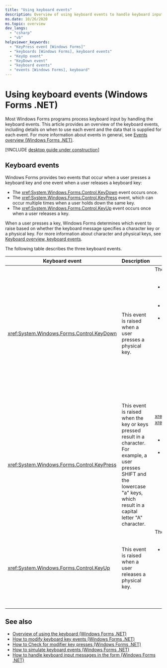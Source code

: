 ```yaml
---
title: "Using keyboard events"
description: Overview of using keyboard events to handle keyboard input. This article provides a list of keyboard-related events and when to use them.
ms.date: 10/26/2020
ms.topic: overview
dev_langs: 
  - "csharp"
  - "vb"
helpviewer_keywords: 
  - "KeyPress event [Windows Forms]"
  - "keyboards [Windows Forms], keyboard events"
  - "KeyUp event"
  - "KeyDown event"
  - "keyboard events"
  - "events [Windows Forms], keyboard"
---
```

# Using keyboard events (Windows Forms .NET)

Most Windows Forms programs process keyboard input by handling the keyboard events. This article provides an overview of the keyboard events, including details on when to use each event and the data that is supplied for each event. For more information about events in general, see [Events overview (Windows Forms .NET)](../forms/events.md).

[!INCLUDE [desktop guide under construction](../../includes/desktop-guide-preview-note.md)]

## Keyboard events

Windows Forms provides two events that occur when a user presses a keyboard key and one event when a user releases a keyboard key:

- The <xref:System.Windows.Forms.Control.KeyDown> event occurs once.
- The <xref:System.Windows.Forms.Control.KeyPress> event, which can occur multiple times when a user holds down the same key.
- The <xref:System.Windows.Forms.Control.KeyUp> event occurs once when a user releases a key.

When a user presses a key, Windows Forms determines which event to raise based on whether the keyboard message specifies a character key or a physical key. For more information about character and physical keys, see [Keyboard overview, keyboard events](overview.md#keyboard-events).

The following table describes the three keyboard events.

|Keyboard event|Description|Results|
|--------------------|-----------------|-------------|
|<xref:System.Windows.Forms.Control.KeyDown>|This event is raised when a user presses a physical key.|The handler for <xref:System.Windows.Forms.Control.KeyDown> receives:<br /><br /> <ul><li>A <xref:System.Windows.Forms.KeyEventArgs> parameter, which provides the <xref:System.Windows.Forms.KeyEventArgs.KeyCode%2A> property (which specifies a physical keyboard button).</li><li>The <xref:System.Windows.Forms.KeyEventArgs.Modifiers%2A> property (SHIFT, CTRL, or ALT).</li><li>The <xref:System.Windows.Forms.KeyEventArgs.KeyData%2A> property (which combines the key code and modifier). The <xref:System.Windows.Forms.KeyEventArgs> parameter also provides:<br /><br /> <ul><li>The <xref:System.Windows.Forms.KeyEventArgs.Handled%2A> property, which can be set to prevent the underlying control from receiving the key.</li><li>The <xref:System.Windows.Forms.KeyEventArgs.SuppressKeyPress%2A> property, which can be used to suppress the <xref:System.Windows.Forms.Control.KeyPress> and <xref:System.Windows.Forms.Control.KeyUp> events for that keystroke.</li></ul></li></ul>|
|<xref:System.Windows.Forms.Control.KeyPress>|This event is raised when the key or keys pressed result in a character. For example, a user presses SHIFT and the lowercase "a" keys, which result in a capital letter "A" character.|<xref:System.Windows.Forms.Control.KeyPress> is raised after <xref:System.Windows.Forms.Control.KeyDown>.<br /><br /> <ul><li>The handler for <xref:System.Windows.Forms.Control.KeyPress> receives:</li><li>A <xref:System.Windows.Forms.KeyPressEventArgs> parameter, which contains the character code of the key that was pressed. This character code is unique for every combination of a character key and a modifier key.<br /><br />     For example, the "A" key will generate:<br /><br /> <ul><li>The character code 65, if it is pressed with the SHIFT key</li><li>Or the CAPS LOCK key, 97 if it is pressed by itself,</li><li>And 1, if it is pressed with the CTRL key.</li></ul></li></ul>|
|<xref:System.Windows.Forms.Control.KeyUp>|This event is raised when a user releases a physical key.|The handler for <xref:System.Windows.Forms.Control.KeyUp> receives:<br /><br /> <ul><li>A <xref:System.Windows.Forms.KeyEventArgs> parameter:<br /><br /> <ul><li>Which provides the <xref:System.Windows.Forms.KeyEventArgs.KeyCode%2A> property (which specifies a physical keyboard button).</li><li>The <xref:System.Windows.Forms.KeyEventArgs.Modifiers%2A> property (SHIFT, CTRL, or ALT).</li><li>The <xref:System.Globalization.SortKey.KeyData%2A> property (which combines the key code and modifier).</li></ul></li></ul>|

## See also

- [Overview of using the keyboard (Windows Forms .NET)](overview.md)
- [How to modify keyboard key events (Windows Forms .NET)](how-to-change-key-press.md)
- [How to Check for modifier key presses (Windows Forms .NET)](how-to-check-modifier-key.md)
- [How to simulate keyboard events (Windows Forms .NET)](how-to-simulate-events.md)
- [How to handle keyboard input messages in the form (Windows Forms .NET)](how-to-handle-forms.md)
